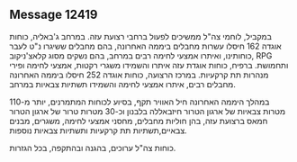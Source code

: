 ## Message 12419

במקביל, לוחמי צה"ל ממשיכים לפעול ברחבי רצועת עזה.
במרחב ג'באליה, כוחות אוגדה 162 חיסלו עשרות מחבלים ביממה האחרונה, בהם מחבלים ששיגרו נ"ט לעבר כוחותינו, ואיתרו אמצעי לחימה רבים במרחב, בהם נשקים מסוג קלאצ'ניקוב, RPG ותחמושת. 
ברפיח, כוחות אוגדת עזה איתרו והשמידו משגרי רקטות, אמצעי לחימה ופירי מנהרות תת קרקעיות. 
במרכז הרצועה, כוחות אוגדה 252 חיסלו ביממה האחרונה מחבלים רבים, איתרו אמצעי לחימה והשמידו תשתיות צבאיות במרחב. 

במהלך היממה האחרונה חיל האוויר תקף, בסיוע לכוחות המתמרנים, יותר מ-110 מטרות צבאיות של ארגון הטרור חיזבאללה בלבנון וכ-30 מטרות טרור של ארגון הטרור חמאס ברצועת עזה, בהן חוליות מחבלים, מחסני אמצעי לחימה, משגרים, מבנים צבאיים,תשתיות תת קרקעיות ותשתיות צבאיות נוספות.

כוחות צה"ל ערוכים, בהגנה ובהתקפה, בכל הגזרות.


